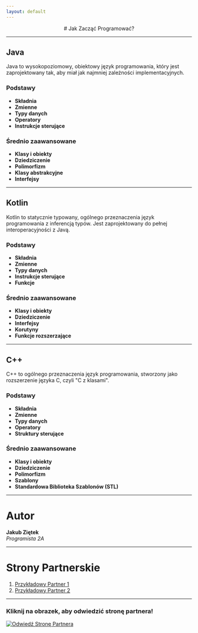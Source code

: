 ```yaml
---
layout: default
---
```


<div style="text-align: center;">
  # Jak Zacząć Programować?
</div>

---
## Java

Java to wysokopoziomowy, obiektowy język programowania, który jest zaprojektowany tak, aby miał jak najmniej zależności implementacyjnych.

### Podstawy
- **Składnia**
- **Zmienne**
- **Typy danych**
- **Operatory**
- **Instrukcje sterujące**

### Średnio zaawansowane
- **Klasy i obiekty**
- **Dziedziczenie**
- **Polimorfizm**
- **Klasy abstrakcyjne**
- **Interfejsy**

---
## Kotlin

Kotlin to statycznie typowany, ogólnego przeznaczenia język programowania z inferencją typów. Jest zaprojektowany do pełnej interoperacyjności z Javą.

### Podstawy
- **Składnia**
- **Zmienne**
- **Typy danych**
- **Instrukcje sterujące**
- **Funkcje**

### Średnio zaawansowane
- **Klasy i obiekty**
- **Dziedziczenie**
- **Interfejsy**
- **Korutyny**
- **Funkcje rozszerzające**

---
## C++

C++ to ogólnego przeznaczenia język programowania, stworzony jako rozszerzenie języka C, czyli "C z klasami".

### Podstawy
- **Składnia**
- **Zmienne**
- **Typy danych**
- **Operatory**
- **Struktury sterujące**

### Średnio zaawansowane
- **Klasy i obiekty**
- **Dziedziczenie**
- **Polimorfizm**
- **Szablony**
- **Standardowa Biblioteka Szablonów (STL)**

---
# Autor

**Jakub Ziętek**  
*Programista 2A*

---

# Strony Partnerskie

1. [Przykładowy Partner 1](http://example1.com)
2. [Przykładowy Partner 2](http://example2.com)

---

### Kliknij na obrazek, aby odwiedzić stronę partnera!

[![Odwiedź Stronę Partnera](https://github.githubassets.com/images/icons/emoji/octocat.png)](http://example-partner-site.com)
